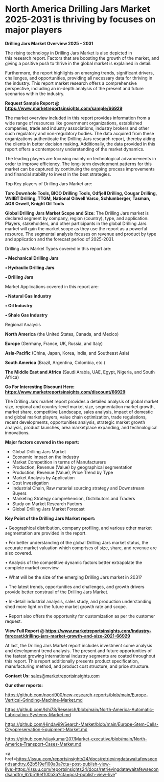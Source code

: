 # North America Drilling Jars Market 2025-2031 is thriving by focuses on major players

<Strong> Drilling Jars Market Overview 2025 - 2031</strong>

The rising technology in Drilling Jars Market is also depicted in this research report. Factors that are boosting the growth of the market, and giving a positive push to thrive in the global market is explained in detail.

Furthermore, the report highlights on emerging trends, significant drivers, challenges, and opportunities, providing all necessary data for thriving in the industry. This report market research offers a comprehensive perspective, including an in-depth analysis of the present and future scenarios within the industry.

<strong>Request Sample Report @ <a href=https://www.marketreportsinsights.com/sample/66929>https://www.marketreportsinsights.com/sample/66929</a></strong>

The market overview included in this report provides information from a wide range of resources like government organizations, established companies, trade and industry associations, industry brokers and other such regulatory and non-regulatory bodies. The data acquired from these organizations authenticate the Drilling Jars research report, thereby aiding the clients in better decision making. Additionally, the data provided in this report offers a contemporary understanding of the market dynamics.

The leading players are focusing mainly on technological advancements in order to improve efficiency. The long-term development patterns for this market can be captured by continuing the ongoing process improvements and financial stability to invest in the best strategies.

Top Key players of Drilling Jars Market are:

<strong>Toro Downhole Tools, BICO Drilling Tools, Odfjell Drilling, Cougar Drilling, VNIIBT Drilling, TTGM, National Oilwell Varco, Schlumberger, Tasman, AOS Orwell, Knight Oil Tools</strong>

<strong><b>Global Drilling Jars Market Scope and Size:</b></strong>
The Drilling Jars market is declared segment by company, region (country), type, and application. Players, stakeholders, and other participants in the global Drilling Jars market will gain the market scope as they use the report as a powerful resource. The segmental analysis focuses on revenue and product by type and application and the forecast period of 2025-2031.

Drilling Jars Market Types covered in this report are:

<strong>• Mechanical Drilling Jars

• Hydraulic Drilling Jars

• Drilling Jars</strong>

Market Applications covered in this report are:

<strong>• Natural Gas Industry

• Oil Industry

• Shale Gas Industry</strong> 

Regional Analysis

<strong>North America</strong> (the United States, Canada, and Mexico)

<strong>Europe</strong> (Germany, France, UK, Russia, and Italy)

<strong>Asia-Pacific</strong> (China, Japan, Korea, India, and Southeast Asia)

<strong>South America</strong> (Brazil, Argentina, Colombia, etc.)

<strong>The Middle East and Africa</strong> (Saudi Arabia, UAE, Egypt, Nigeria, and South Africa)

<strong>Go For Interesting Discount Here: <a href=https://www.marketreportsinsights.com/discount/66929>https://www.marketreportsinsights.com/discount/66929</a></strong>

The Drilling Jars market report provides a detailed analysis of global market size, regional and country-level market size, segmentation market growth, market share, competitive Landscape, sales analysis, impact of domestic and global market players, value chain optimization, trade regulations, recent developments, opportunities analysis, strategic market growth analysis, product launches, area marketplace expanding, and technological innovations.

<strong><b>Major factors covered in the report:</b></strong>
<ul>
  <li>Global Drilling Jars Market </li>
  <li>Economic Impact on the Industry</li>
  <li>Market Competition in terms of Manufacturers</li>
  <li>Production, Revenue (Value) by geographical segmentation</li>
  <li>Production, Revenue (Value), Price Trend by Type</li>
  <li>Market Analysis by Application</li>
  <li>Cost Investigation</li>
  <li>Industrial Chain, Raw material sourcing strategy and Downstream Buyers</li>
  <li>Marketing Strategy comprehension, Distributors and Traders</li>
  <li>Study on Market Research Factors</li>
  <li>Global Drilling Jars Market Forecast</li>
</ul>

<strong><b>Key Point of the Drilling Jars Market report:</b></strong>

• Geographical distribution, company profiling, and various other market segmentation are provided in the report.

• For better understanding of the global Drilling Jars market status, the accurate market valuation which comprises of size, share, and revenue are also covered.

• Analysis of the competitive dynamic factors better extrapolate the complete market overview

• What will be the size of the emerging Drilling Jars market in 2031?

• The latest trends, opportunities and challenges, and growth drivers provide better construal of the Drilling Jars Market.

• In-detail industrial analysis, sales study, and production understanding shed more light on the future market growth rate and scope.

• Report also offers the opportunity for customization as per the customer request.

<strong><b>View Full Report @ <a href=https://www.marketreportsinsights.com/industry-forecast/drilling-jars-market-growth-and-size-2021-66929>https://www.marketreportsinsights.com/industry-forecast/drilling-jars-market-growth-and-size-2021-66929</a></b></strong>


At last, the Drilling Jars Market report includes investment come analysis and development trend analysis. The present and future opportunities of the fastest growing international industry segments are coated throughout this report. This report additionally presents product specification, manufacturing method, and product cost structure, and price structure.

<strong>Contact Us:</strong>
sales@marketreportsinsights.com

<strong>Our other reports:</strong>

<a href=https://github.com/noori900/new-research-reports/blob/main/Europe-Vertical-Grinding-Machine-Market.md>https://github.com/noori900/new-research-reports/blob/main/Europe-Vertical-Grinding-Machine-Market.md</a>

<a href=https://github.com/Ishi78/Research/blob/main/North-America-Automatic-Lubrication-Systems-Market.md>https://github.com/Ishi78/Research/blob/main/North-America-Automatic-Lubrication-Systems-Market.md</a>

<a href=https://github.com/Hindavii9/Search-Market/blob/main/Europe-Stem-Cells-Cryopreservation-Equipment-Market.md>https://github.com/Hindavii9/Search-Market/blob/main/Europe-Stem-Cells-Cryopreservation-Equipment-Market.md</a>

<a href=https://github.com/vijaykumar207/Market-executive/blob/main/North-America-Transport-Cases-Market.md>https://github.com/vijaykumar207/Market-executive/blob/main/North-America-Transport-Cases-Market.md</a>

<a href=https://issuu.com/reportsinsights24/docs/retrievingdatawaitafewsecondsandtry_62b519ef100a3a?cta=post-publish-view-live>https://issuu.com/reportsinsights24/docs/retrievingdatawaitafewsecondsandtry_62b519ef100a3a?cta=post-publish-view-live</a>"
